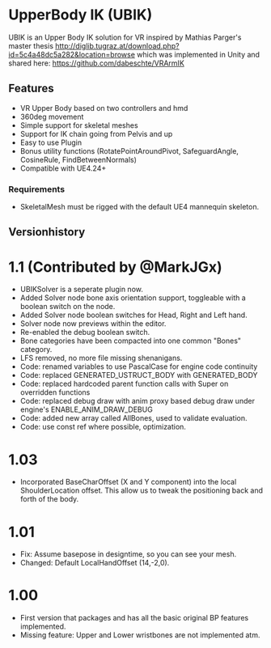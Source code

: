 # UpperBody IK (UBIK) #

UBIK is an Upper Body IK solution for VR inspired by Mathias Parger's master thesis http://diglib.tugraz.at/download.php?id=5c4a48dc5a282&location=browse
which was implemented in Unity and shared here: https://github.com/dabeschte/VRArmIK

## Features ##

* VR Upper Body based on two controllers and hmd
* 360deg movement
* Simple support for skeletal meshes
* Support for IK chain going from Pelvis and up
* Easy to use Plugin
* Bonus utility functions (RotatePointAroundPivot, SafeguardAngle, CosineRule, FindBetweenNormals)
* Compatible with UE4.24+

### Requirements ###
* SkeletalMesh must be rigged with the default UE4 mannequin skeleton.

## Versionhistory ##
# 1.1 (Contributed by @MarkJGx)
* UBIKSolver is a seperate plugin now.
* Added Solver node bone axis orientation support, toggleable with a boolean switch on the node.
* Added Solver node boolean switches for Head, Right and Left hand.
* Solver node now previews within the editor.
* Re-enabled the debug boolean switch.
* Bone categories have been compacted into one common "Bones" category.
* LFS removed, no more file missing shenanigans.
* Code: renamed variables to use PascalCase for engine code continuity
* Code: replaced GENERATED_USTRUCT_BODY with GENERATED_BODY
* Code: replaced hardcoded parent function calls with Super on overridden functions
* Code: replaced debug draw with anim proxy based debug draw under engine's ENABLE_ANIM_DRAW_DEBUG
* Code: added new array called AllBones, used to validate evaluation.
* Code: use const ref where possible, optimization.

# 1.03 #
* Incorporated BaseCharOffset (X and Y component) into the local ShoulderLocation offset. This allow us to tweak the positioning back and forth of the body.

# 1.01 #
* Fix: Assume basepose in designtime, so you can see your mesh.
* Changed: Default LocalHandOffset (14,-2,0).

# 1.00 #
* First version that packages and has all the basic original BP features implemented.
* Missing feature: Upper and Lower wristbones are not implemented atm.




